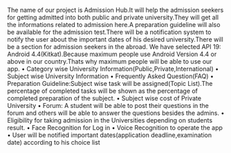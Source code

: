  The name of our project is Admission Hub.It will help the admission seekers for getting admitted into both public and private university.They will get all the informations related to admission here.A preparation guideline will also be available for the admission test.There will be a notification system to notify the user about the important dates of his desired university.There will be a section for admission seekers in the abroad.
We have selected API 19: Android 4.4(Kitkat).Because maximum people use Android Version 4.4 or above in our country.Thats why maximum people will be able to use our app.
• Category wise University Information(Public,Private,International)
• Subject wise University Information
• Frequently Asked Question(FAQ)
• Preparation Guideline:Subject wise task will be assigned(Topic List).The percentage of completed tasks will be shown as the percentage of completed preparation of the subject.
• Subject wise cost of Private University
• Forum: A student will be able to post their questions in the forum and others will be able to answer the questions besides the admins.
• Eligibility for taking admission in the Universities depending on students result.
• Face Recognition for Log in
• Voice Recognition to operate the app
• User will be notified important dates(application deadline,examination date) according to his choice list
